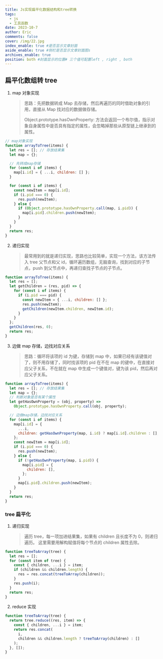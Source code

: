 ```yaml
---
title: Js实现扁平化数据结构和tree转换
tags:
  - js
  - 工具函数
date: 2023-10-7
author: Eric
comments: false
cover: /img/22.jpg
index_enable: true #是否显示文章封面
aside_enable: true #侧栏是否显示文章封面图s
archives_enable: true
position: both #封面显示的位置# 三个值可配置left , right , both
---
```


## 扁平化数组转 tree

1. map 对象实现
   > 思路：先把数据转成 Map 去存储，然后再遍历的同时借助对象的引用，直接从 Map 找对应的数据做存储。
   >
   > Object.prototype.hasOwnProperty: 方法会返回一个布尔值，指示对象自身属性中是否具有指定的属性，会忽略掉那些从原型链上继承到的属性。

```js
// map对象实现
function arrayToTree(items) {
  let res = []; // 存放结果集
  let map = {};

  // 先转成map存储
  for (const i of items) {
    map[i.id] = { ...i, children: [] };
  }

  for (const i of items) {
    const newItem = map[i.id];
    if (i.pid === 0) {
      res.push(newItem);
    } else {
      if (Object.prototype.hasOwnProperty.call(map, i.pid)) {
        map[i.pid].children.push(newItem);
      }
    }
  }
  return res;
}
```

2. 递归实现
   > 最常用到的就是递归实现，思路也比较简单，实现一个方法，该方法传入 tree 父节点和父 id，循环遍历数组，无脑查询，找到对应的子节点，push 到父节点中，再递归查找子节点的子节点。

```js
function arrayToTree(items) {
  let res = [];
  let getChildren = (res, pid) => {
    for (const i of items) {
      if (i.pid === pid) {
        const newItem = { ...i, children: [] };
        res.push(newItem);
        getChildren(newItem.children, newItem.id);
      }
    }
  };
  getChildren(res, 0);
  return res;
}
```

3. 边做 map 存储，边找对应关系
   > 思路：循环将该项的 id 为键，存储到 map 中，如果已经有该键值对了，则不用存储了，同时找该项的 pid 在不在 map 的键中，在直接对应父子关系，不在就在 map 中生成一个键值对，键为该 pid，然后再对应父子关系。

```js
function arrayToTree(items) {
  let res = []; // 存放结果集
  let map = {};
  // 判断对象是否有某个属性
  let getHasOwnProperty = (obj, property) =>
    Object.prototype.hasOwnProperty.call(obj, property);

  // 边做map存储，边找对应关系
  for (const i of items) {
    map[i.id] = {
      ...i,
      children: getHasOwnProperty(map, i.id) ? map[i.id].children : [],
    };
    const newItem = map[i.id];
    if (i.pid === 0) {
      res.push(newItem);
    } else {
      if (!getHasOwnProperty(map, i.pid)) {
        map[i.pid] = {
          children: [],
        };
      }
      map[i.pid].children.push(newItem);
    }
  }
  return res;
}
```

### tree 扁平化

1. 递归实现
   > 遍历 tree，每一项加进结果集，如果有 children 且长度不为 0，则递归遍历。
   > 这里需要用解构赋值将每个节点的 children 属性去除。

```js
function treeToArray(tree) {
  let res = [];
  for (const item of tree) {
    const { children, ...i } = item;
    if (children && children.length) {
      res = res.concat(treeToArray(children));
    }
    res.push(i);
  }
  return res;
}
```

2. reduce 实现

```js
function treeToArray(tree) {
  return tree.reduce((res, item) => {
    const { children, ...i } = item;
    return res.concat(
      i,
      children && children.length ? treeToArray(children) : []
    );
  }, []);
}
```
